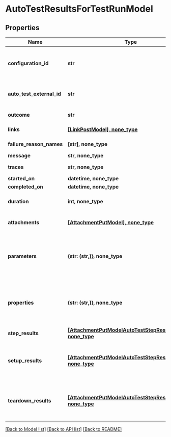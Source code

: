 # AutoTestResultsForTestRunModel


## Properties
Name | Type | Description | Notes
------------ | ------------- | ------------- | -------------
**configuration_id** | **str** | Specifies the GUID of the autotest configuration, which was specified when the test run was created. | 
**auto_test_external_id** | **str** | Specifies the external ID of the autotest, which was specified when the test run was created. | 
**outcome** | **str** | Specifies the result of the autotest execution. | 
**links** | [**[LinkPostModel], none_type**](LinkPostModel.md) | Specifies the links in the autotest. | [optional] 
**failure_reason_names** | **[str], none_type** | Specifies the cause of autotest failure. | [optional] 
**message** | **str, none_type** | A comment for the result. | [optional] 
**traces** | **str, none_type** | An extended comment or a stack trace. | [optional] 
**started_on** | **datetime, none_type** | Test run start date. | [optional] 
**completed_on** | **datetime, none_type** | Test run end date. | [optional] 
**duration** | **int, none_type** | Expected or actual duration of the test run execution in seconds. | [optional] 
**attachments** | [**[AttachmentPutModel], none_type**](AttachmentPutModel.md) | Specifies an attachment GUID. Multiple values can be sent. | [optional] 
**parameters** | **{str: (str,)}, none_type** | \&quot;&lt;b&gt;parameter&lt;/b&gt;\&quot;: \&quot;&lt;b&gt;value&lt;/b&gt;\&quot; pair with arbitrary custom parameters. Multiple parameters can be sent. | [optional] 
**properties** | **{str: (str,)}, none_type** | \&quot;&lt;b&gt;property&lt;/b&gt;\&quot;: \&quot;&lt;b&gt;value&lt;/b&gt;\&quot; pair with arbitrary custom properties. Multiple properties can be sent. | [optional] 
**step_results** | [**[AttachmentPutModelAutoTestStepResultsModel], none_type**](AttachmentPutModelAutoTestStepResultsModel.md) | Specifies the results of individual steps. | [optional] 
**setup_results** | [**[AttachmentPutModelAutoTestStepResultsModel], none_type**](AttachmentPutModelAutoTestStepResultsModel.md) | Specifies the results of setup steps. For information on supported values, see the &#x60;stepResults&#x60; parameter above. | [optional] 
**teardown_results** | [**[AttachmentPutModelAutoTestStepResultsModel], none_type**](AttachmentPutModelAutoTestStepResultsModel.md) | Specifies the results of the teardown steps. For information on supported values, see the &#x60;stepResults&#x60; parameter above. | [optional] 

[[Back to Model list]](../README.md#documentation-for-models) [[Back to API list]](../README.md#documentation-for-api-endpoints) [[Back to README]](../README.md)


